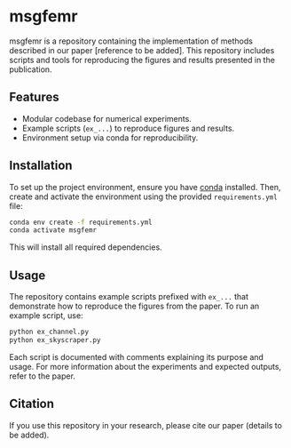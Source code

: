 # msgfemr
msgfemr is a repository containing the implementation of methods described in our paper [reference to be added]. 
This repository includes scripts and tools for reproducing the figures and results presented in the publication.

## Features

- Modular codebase for numerical experiments.
- Example scripts (`ex_...`) to reproduce figures and results.
- Environment setup via conda for reproducibility.

## Installation

To set up the project environment, ensure you have [conda](https://docs.conda.io/en/latest/) installed. 
Then, create and activate the environment using the provided `requirements.yml` file:

```bash
conda env create -f requirements.yml
conda activate msgfemr
```

This will install all required dependencies.

## Usage

The repository contains example scripts prefixed with `ex_...` that demonstrate how to reproduce the figures from the paper. To run an example script, use:

```bash
python ex_channel.py
python ex_skyscraper.py
```

Each script is documented with comments explaining its purpose and usage. For more information about the experiments and expected outputs, refer to the paper.


## Citation

If you use this repository in your research, please cite our paper (details to be added).